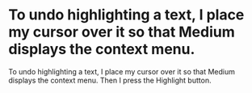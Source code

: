 # To undo highlighting a text, I place my cursor over it so that Medium displays the context menu.

To undo highlighting a text, I place my cursor over it so that Medium displays the context menu. Then I press the Highlight button.